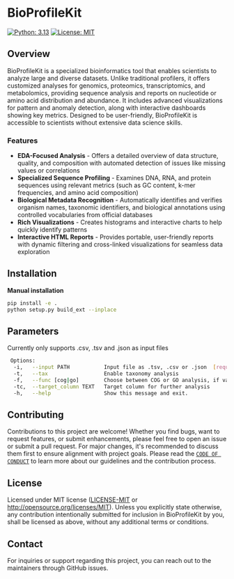 # BioProfileKit
[![Python: 3.13](https://img.shields.io/badge/Python-3.13-green.svg)](https://www.python.org/downloads/release/python-3130/) [![License: MIT](https://img.shields.io/badge/License-MIT-darkred.svg)](https://opensource.org/licenses/MIT) 
 
## Overview

BioProfileKit is a specialized bioinformatics tool that enables scientists to analyze large and diverse datasets. 
Unlike traditional profilers, it offers customized analyses for genomics, proteomics, transcriptomics, and metabolomics, providing sequence analysis and reports on nucleotide or amino acid distribution and abundance. 
It includes advanced visualizations for pattern and anomaly detection, along with interactive dashboards showing key metrics. 
Designed to be user-friendly, BioProfileKit is accessible to scientists without extensive data science skills.

### Features
- **EDA-Focused Analysis** - Offers a detailed overview of data structure, quality, and composition with automated detection of issues like missing values or correlations
- **Specialized Sequence Profiling** - Examines DNA, RNA, and protein sequences using relevant metrics (such as GC content, k-mer frequencies, and amino acid composition)
- **Biological Metadata Recognition** - Automatically identifies and verifies organism names, taxonomic identifiers, and biological annotations using controlled vocabularies from official databases
- **Rich Visualizations** - Creates histograms and interactive charts to help quickly identify patterns
- **Interactive HTML Reports** - Provides portable, user-friendly reports with dynamic filtering and cross-linked visualizations for seamless data exploration

## Installation
**Manual installation**
```bash
pip install -e .
python setup.py build_ext --inplace
```

## Parameters
Currently only supports .csv, .tsv and .json as input files
```bash 
 Options:
  -i,   --input PATH           Input file as .tsv, .csv or .json  [required]
  -t,   --tax                  Enable taxonomy analysis
  -f,   --func [cog|go]        Choose between COG or GO analysis, if validation is needed
  -tc,  --target_column TEXT   Target column for further analysis
  -h,   --help                 Show this message and exit.
```

## Contributing

Contributions to this project are welcome! Whether you find bugs, want to request features, or submit enhancements, please feel free to open an issue or submit a pull request. For major changes, it's recommended to discuss them first to ensure alignment with project goals.
Please read the [`CODE OF CONDUCT`](CODE_OF_CONDUCT.md) to learn more about our guidelines and the contribution process.

## License

Licensed under MIT license ([LICENSE-MIT](LICENSE) or http://opensource.org/licenses/MIT). 
Unless you explicitly state otherwise, any contribution intentionally submitted for inclusion in BioProfileKit by you, shall be licensed as above, without any additional terms or conditions.

## Contact

For inquiries or support regarding this project, you can reach out to the maintainers through GitHub issues.